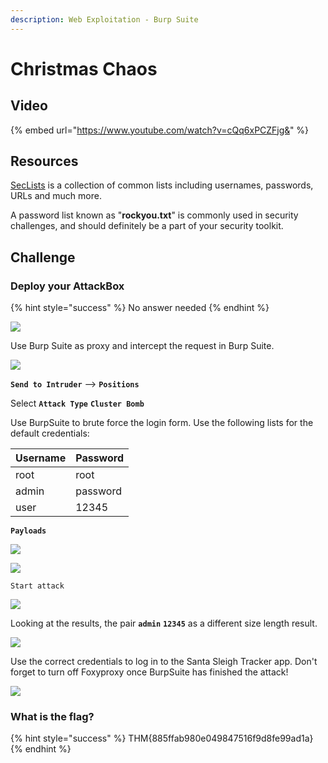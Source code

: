 ```yaml
---
description: Web Exploitation - Burp Suite
---
```


# Christmas Chaos

## Video

{% embed url="https://www.youtube.com/watch?v=cQq6xPCZFjg&" %}

## Resources

[SecLists](https://github.com/danielmiessler/SecLists/) is a collection of common lists including usernames, passwords, URLs and much more.

A password list known as "**rockyou.txt**" is commonly used in security challenges, and should definitely be a part of your security toolkit.

## Challenge

### Deploy your AttackBox

{% hint style="success" %}
No answer needed
{% endhint %}

![](../.gitbook/assets/image%20%2855%29.png)

Use Burp Suite as proxy and intercept the request in Burp Suite.

![](../.gitbook/assets/image%20%2840%29.png)

**`Send to Intruder`** --&gt; **`Positions`**

Select **`Attack Type`** **`Cluster Bomb`**

Use BurpSuite to brute force the login form. Use the following lists for the default credentials: 

| Username | Password |
| :--- | :--- |
| root | root |
| admin | password |
| user | 12345 |

**`Payloads`**

![](../.gitbook/assets/image%20%288%29.png)

![](../.gitbook/assets/image%20%284%29.png)

`Start attack`

![](../.gitbook/assets/image%20%2872%29.png)

Looking at the results, the pair **`admin`** **`12345`** as a different size length result.

![](../.gitbook/assets/image%20%2866%29.png)

Use the correct credentials to log in to the Santa Sleigh Tracker app. Don't forget to turn off Foxyproxy once BurpSuite has finished the attack!

![](../.gitbook/assets/image%20%2811%29.png)

### What is the flag?

{% hint style="success" %}
THM{885ffab980e049847516f9d8fe99ad1a}
{% endhint %}

